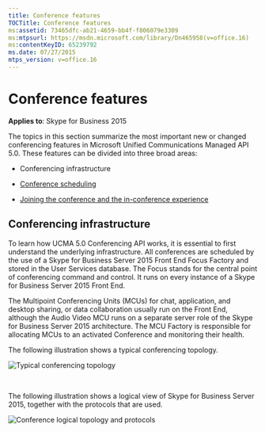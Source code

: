 ```yaml
---
title: Conference features
TOCTitle: Conference features
ms:assetid: 73465dfc-ab21-4659-bb4f-f806079e3309
ms:mtpsurl: https://msdn.microsoft.com/library/Dn465958(v=office.16)
ms:contentKeyID: 65239792
ms.date: 07/27/2015
mtps_version: v=office.16
---
```


# Conference features

**Applies to**: Skype for Business 2015

The topics in this section summarize the most important new or changed conferencing features in Microsoft Unified Communications Managed API 5.0. These features can be divided into three broad areas:

- Conferencing infrastructure

- [Conference scheduling](pre-meeting-conference-scheduling.md)

- [Joining the conference and the in-conference experience](in-meeting-during-the-conference.md)


## Conferencing infrastructure

To learn how UCMA 5.0 Conferencing API works, it is essential to first understand the underlying infrastructure. All conferences are scheduled by the use of a Skype for Business Server 2015 Front End Focus Factory and stored in the User Services database. The Focus stands for the central point of conferencing command and control. It runs on every instance of a Skype for Business Server 2015 Front End. 

The Multipoint Conferencing Units (MCUs) for chat, application, and desktop sharing, or data collaboration usually run on the Front End, although the Audio Video MCU runs on a separate server role of the Skype for Business Server 2015 architecture. The MCU Factory is responsible for allocating MCUs to an activated Conference and monitoring their health. 

The following illustration shows a typical conferencing topology.

![Typical conferencing topology](images/Dn465958.UCMA_ConfTopology(Office.16).png "Conference Topology")

<br/>

The following illustration shows a logical view of Skype for Business Server 2015, together with the protocols that are used.

![Conference logical topology and protocols](images/Dn465958.UCMA_ConfLogicalTopology(Office.16).png "Conference logical topology")

<br/>



